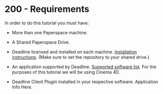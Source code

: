 # 200 - Requirements

In order to do this tutorial you must have:

- More than one Paperspace machine.

- A Shared Paperspace Drive.

- Deadline licensed and installed on each machine. [Installation instructions](http://docs.thinkboxsoftware.com/products/deadline/9.0/1_User%20Manual/?ref=blog.paperspace.com#quick-install). (Make sure to set the repository to your shared drive.)

- An application supported by Deadline. [Supported software list](http://docs.thinkboxsoftware.com/products/deadline/9.0/1_User%20Manual/manual/supported-software.html?ref=blog.paperspace.com). For the purposes of this tutorial we will be using Cinema 4D.

- Deadline Client Plugin installed in your respective software. Application Info Here.
